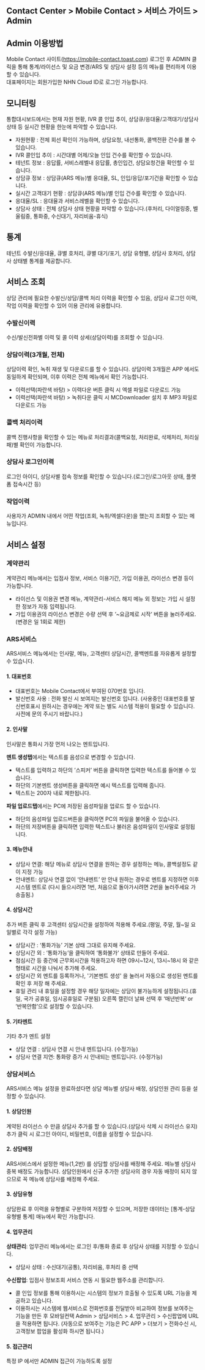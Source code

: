 ## Contact Center > Mobile Contact > 서비스 가이드 > Admin

## Admin 이용방법
Mobile Contact 사이트(https://mobile-contact.toast.com) 로그인 후 ADMIN 클릭을 통해 통계/라이선스 및 요금 변경/ARS 및 상담사 설정 등의 메뉴를 편리하게 이용할 수 있습니다.  
대표페이지는 회원가입한 NHN Cloud ID로 로그인 가능합니다.

## 모니터링
통합대시보드에서는 현재 자원 현황, IVR 콜 인입 추이, 상담큐/응대율/고객대기/상담사 상태 등 실시간 현황을 한눈에 파악할 수 있습니다.  

- 자원현황 : 전체 회선 확인이 가능하며, 상담요청, 내선통화, 콜백전환 건수를 볼 수 있습니다.
- IVR 콜인입 추이 : 시간대별 어제/오늘 인입 건수를 확인할 수 있습니다. 
- 테넌트 정보 : 응답률, 서비스레벨내 응답률, 총인입건, 상담요청건을 확인할 수 있습니다. 
- 상담큐 정보 : 상담큐(ARS 메뉴)별 응대율, SL, 인입/응답/포기건을 확인할 수 있습니다. 
- 실시간 고객대기 현황 : 상담큐(ARS 메뉴)별 인입 건수를 확인할 수 있습니다. 
- 응대율/SL : 응대율과 서비스레벨을 확인할 수 있습니다.
- 상담사 상태 : 전체 상담사 상태 현황을 파악할 수 있습니다.(후처리, 다이얼링중, 벨울림중, 통화중, 수신대기, 자리비움-휴식)

## 통계
테넌트 수발신/응대율, 큐별 호처리, 큐별 대기/포기, 상담 유형별, 상담사 호처리, 상담사 상태별 통계를 제공합니다.

## 서비스 조회
상담 관리에 필요한 수발신/상담/콜백 처리 이력을 확인할 수 있음, 상담사 로그인 이력, 작업 이력을 확인할 수 있어 이용 관리에 유용합니다.

### 수발신이력
수신/발신전화별 이력 및 콜 이력 상세(상담이력)를 조회할 수 있습니다.

### 상담이력(3개월, 전체)
상담이력 확인, 녹취 재생 및 다운로드를 할 수 있습니다.
상담이력 3개월은 APP 에서도 동일하게 확인되며, 이후 이력은 전체 메뉴에서 확인 가능합니다.

- 이력선택(파란색 바탕) > 이력다운 버튼 클릭 시 엑셀 파일로 다운로드 가능 
- 이력선택(파란색 바탕) > 녹취다운 클릭 시 MCDownloader 설치 후 MP3 파일로 다운로드 가능

### 콜백 처리이력
콜백 진행사항을 확인할 수 있는 메뉴로 처리결과(콜백요청, 처리완료, 삭제처리, 처리실패)별 확인이 가능합니다.

### 상담사 로그인이력
로그인 아이디, 상담사별 접속 정보를 확인할 수 있습니다.(로그인/로그아웃 상태, 플랫폼 접속시간 등)

### 작업이력
사용자가 ADMIN 내에서 어떤 작업(조회, 녹취/엑셀다운)을 했는지 조회할 수 있는 메뉴입니다. 

## 서비스 설정
### 계약관리
계약관리 메뉴에서는 입점사 정보, 서비스 이용기간, 가입 이용권, 라이선스 변경 등이 가능합니다. 

- 라이선스 및 이용권 변경 메뉴, 계약관리-서비스 해지 메뉴 외 정보는 가입 시  설정한 정보가 자동 입력됩니다.
- 가입 이용권의 라이선스 변경은 수량 선택 후 ‘~요금제로 시작‘ 버튼을 눌러주세요.(변경은 일 1회로 제한)

### ARS서비스
ARS서비스 메뉴에서는 인사말, 메뉴, 고객센터 상담시간, 콜백멘트를 자유롭게 설정할 수 있습니다.  

#### 1. 대표번호
- 대표번호는 Mobile Contact에서 부여된 070번호 입니다.
- 발신번호 사용 : 전화 발신 시 보여지는 발신번호 입니다. (사용중인 대표번호를 발신번호표시 원하시는 경우에는 계약 또는 별도 시스템 적용이 필요할 수 있습니다. 사전에 문의 주시기 바랍니다.)

#### 2. 인사말
인사말은 통화시 가장 먼저 나오는 멘트입니다.

**멘트 생성탭**에서는 텍스트를 음성으로 변경할 수 있습니다.
- 텍스트를 입력하고 하단의 ’스피커’ 버튼을 클릭하면 입력한 텍스트를 들어볼 수 있습니다.
- 하단의 기본멘트 생성버튼을 클릭하면 예시 텍스트를 입력해 줍니다. 
- 텍스트는 200자 내로 제한됩니다.

**파일 업로드탭**에서는 PC에 저장된 음성파일을 업로드 할 수 있습니다.
- 하단의 음성파일 업로드버튼을 클릭하면 PC의 파일을 불어올 수 있습니다.
- 하단의 저장버튼을 클릭하면 입력한 텍스트나 불러온 음성파일이 인사말로 설정됩니다.

#### 3. 메뉴안내
- 상담사 연결: 해당 메뉴로 상담사 연결을 원하는 경우 설정하는 메뉴, 콜백설정도 같이 지정 가능
- 안내멘트: 상담사 연결 없이 ‘안내멘트’ 만 안내 원하는 경우로 멘트를 지정하면 이후 시스템 멘트로 (다시 들으시려면 1번, 처음으로 돌아가시려면 2번을 눌러주세요 가 송출됨.)

#### 4. 상담시간
추가 버튼 클릭 후 고객센터 상담시간을 설정하여 적용해 주세요.(평일, 주말, 월~일 요일별로 각각 설정 가능)

- 상담시간 : ‘통화가능’ 기본 상태 그대로 유지해 주세요.
- 상담시간 외 : ‘통화가능’을 클릭하여 ‘통화불가‘ 상태로 만들어 주세요.
- 점심시간 등 중간에 근무외시간을 적용하고자 하면 09시~12시, 13시~18시 와 같은 형태로 시간을 나눠서 추가해 주세요.
- 상담시간 외 멘트를 등록하거나, '기본멘트 생성' 을 눌러서 자동으로 생성된 멘트를 확인 후 저장 해 주세요.
- 휴일 관리 내 휴일을 설정할 경우 해당 일자에는 상담이 불가능하게 설정됩니다.(휴일, 국가 공휴일, 임시공휴일로 구분됨) 오른쪽 캘린더 날짜 선택 후 ‘매년반복‘ or ’반복안함’으로 설정할 수 있습니다. 

#### 5. 기타멘트
기타 추가 멘트 설정
- 상담 연결 : 상담사 연결 시 안내 멘트입니다. (수정가능)
- 상담사 연결 지연: 통화량 증가 시 안내되는 멘트입니다. (수정가능)  

### 상담서비스
ARS서비스 메뉴 설정을 완료하셨다면 상담 메뉴별 상담사 배정, 상담인원 관리 등을 설정할 수 있습니다.  

#### 1. 상담인원
계약된 라이선스 수 만큼 상담사 추가를 할 수 있습니다.(상담사 삭제 시 라이선스 유지)
추가 클릭 시 로그인 아이디, 비밀번호, 이름을 설정할 수 있습니다.

#### 2. 상담배정
ARS서비스에서 설정한 메뉴(1,2번) 를 상담할 상담사를 배정해 주세요. 메뉴별 상담사 중복 배정도 가능합니다.
상담인원에서 신규 추가한 상담사의 경우 자동 배정이 되지 않으므로 꼭 메뉴에 상담사를 배정해 주세요.  

#### 3. 상담유형
상담완료 후 이력을 유형별로 구분하여 저장할 수 있으며, 저장한 데이터는 [통계-상담유형별 통계] 매뉴에서 확인 가능합니다.

#### 4. 업무관리
**상태관리**: 업무관리 메뉴에서는 로그인 후/통화 종료 후 상담사 상태를 지정할 수 있습니다. 
- 상담사 상태 : 수신대기(공통), 자리비움, 후처리 중 선택 

**수신팝업**: 입점사 정보조회 서비스 연동 시 필요한 웹주소를 관리합니다. 
- 콜 인입 정보를 통해 이용하시는 시스템의 정보가 호출될 수 있도록 URL 기능을 제공하고 있습니다.
- 이용하시는 시스템에 웹서비스로 전화번호를 전달받아 비교하여 정보를 보여주는 기능을 만든 후 모바일컨택 Admin > 상담서비스 > 4. 업무관리 > 수신팝업에 URL을 적용하면 됩니다. (자동으로 보여주는 기능은 PC APP > 더보기 > 전화수신 시, 고객정보 팝업을 활성화 하시면 됩니다.)

#### 5. 접근관리
특정 IP 에서만 ADMIN 접근이 가능하도록 설정

